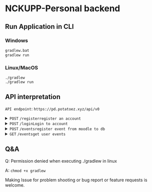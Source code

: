 # NCKUPP-Personal backend

## Run Application in CLI

### Windows
```bat
gradlew.bat
gradlew run
```

### Linux/MacOS
```
./gradlew
./gradlew run
```

## API interpretation

`API endpoint`: `https://pd.potatoez.xyz/api/v0`

<details>
    <summary> <code>POST</code> <code>/register</code><code>register an account</code></summary>
    
##### Data
```
 {
    "username":<username: String>,
    "pwd": <pwd: String>
 }
```

##### Response


Success: -status code `200` with JSON object

```json
{
  "token": "<JWT token>"
}
```

Missing Username: -status code `400` with JSON object
```json
{
  "message": "Missing username"
}
```

Missing password: -status code `400` with JSON object
```json
{
  "message": "Missing password"
}
```

Account Exist: -status code `400` with JSON object
```json
{
  "message": "AccountAlreadyExist"
}
```



##### JWT token

```
"exp": 3600s
"user_id": <id>
```

</details>

<details>
    <summary> <code>POST</code> <code>/login</code><code>Login to account</code></summary>

##### Data
```
 {
    "username":<username: String>,
    "pwd": <pwd: String>
 }
```

Success: -status code `200` with JSON object

```json
{
  "token": "<JWT token>"
}
```

Missing Username: -status code `400` with JSON object
```json
{
  "message": "Missing username"
}
```

Missing password: -status code `400` with JSON object
```json
{
  "message": "Missing password"
}
```

User Not Found: -status code `401` with JSON object
```json
{
  "message": "UserNotFound"
}
```

Wrong password: -status code `401` with JSON object
```json
{
  "message": "WrongPassword"
}
```

##### JWT token

```

"exp": 3600s
"user_id": <id>

```
</details>

<details>
    <summary> <code>POST</code> <code>/events</code><code>register event from moodle to db</code></summary>

##### Header
```json
{
  "Authorization": "Bearer <token: String>"
}
```

##### Data

```json
{
  "ics_url": "<url: String>"
}
```

##### Event
```json
{
  "title": "<title: String>",
  "start": "<start: String>",
  "end": "<end: String>",
  "description": "<description: String>",
  "eventClass": "<eventClass: String>"
}
```

Success: -status code `201` with JSON object
```json
{
  "data": "List<Event>"
}
```

Missing JWT token: -status code `401` with JSON Object
```json
{
  "message" : "Token to access HttpHeaders.WWWAuthenticate Bearer realm=potatoez.xyz is either invalid or expired."
}
```

Missing claim `user_id` in JWT token: -status code `400` with JSON object

```json
{
  "message": "invalid credentials"
}
```

user id invalid: -status code `404` with JSON object

```json
{
  "message": "user not found"
}
```

Missing url: -status code `400` with JSON object
```json
{
  "message": "Missing ICS URL"
}
```

</details>

<details>
    <summary> <code>GET</code> <code>/events</code><code>get user events</code></summary>

##### Header
```json
{
  "Authorization": "Bearer <token: String>"
}
```

##### Event
```json
{
  "title": "<title: String>",
  "start": "<start: String>",
  "end": "<end: String>",
  "description": "<description: String>",
  "eventClass": "<eventClass: String>"
}
```

Success: -status code `200` with JSON object
```json
{
  "data": "List<Event>"
}
```

Missing JWT token: -status code `401` with JSON Object
```json
{
  "message" : "Token to access HttpHeaders.WWWAuthenticate Bearer realm=potatoez.xyz is either invalid or expired."
}
```

Missing claim `user_id` in JWT token: -status code `400` with JSON object

```json
{
  "message": "invalid credentials"
}
```

user id invalid: -status code `404` with JSON object

```json
{
  "message": "user not found"
}
```


</details>

## Q&A

Q: Permission denied when executing ./gradlew in linux

A: `chmod +x gradlew`

Making Issue for problem shooting or bug report or feature requests is welcome.